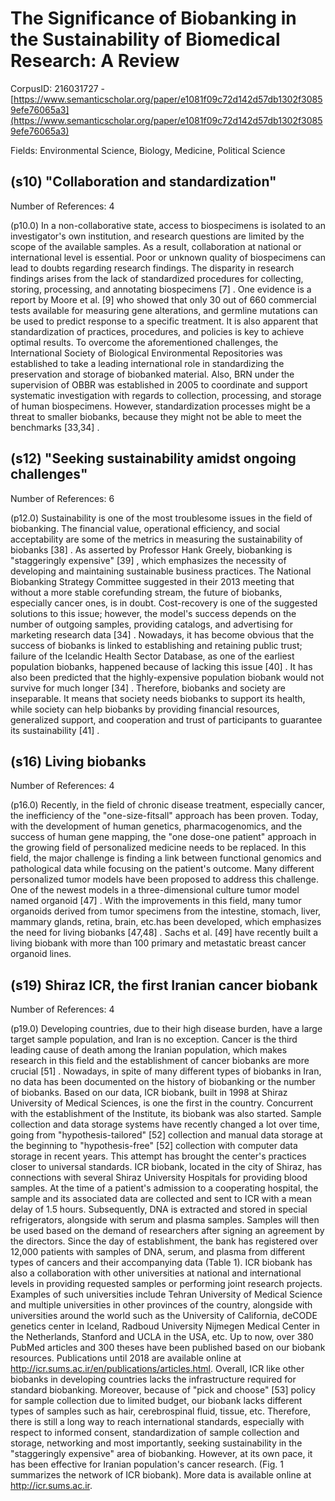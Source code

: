 # The Significance of Biobanking in the Sustainability of Biomedical Research: A Review

CorpusID: 216031727 - [https://www.semanticscholar.org/paper/e1081f09c72d142d57db1302f30859efe76065a3](https://www.semanticscholar.org/paper/e1081f09c72d142d57db1302f30859efe76065a3)

Fields: Environmental Science, Biology, Medicine, Political Science

## (s10) "Collaboration and standardization"
Number of References: 4

(p10.0) In a non-collaborative state, access to biospecimens is isolated to an investigator's own institution, and research questions are limited by the scope of the available samples. As a result, collaboration at national or international level is essential. Poor or unknown quality of biospecimens can lead to doubts regarding research findings. The disparity in research findings arises from the lack of standardized procedures for collecting, storing, processing, and annotating biospecimens [7] . One evidence is a report by Moore et al. [9] who showed that only 30 out of 660 commercial tests available for measuring gene alterations, and germline mutations can be used to predict response to a specific treatment. It is also apparent that standardization of practices, procedures, and policies is key to achieve optimal results. To overcome the aforementioned challenges, the International Society of Biological Environmental Repositories was established to take a leading international role in standardizing the preservation and storage of biobanked material. Also, BRN under the supervision of OBBR was established in 2005 to coordinate and support systematic investigation with regards to collection, processing, and storage of human biospecimens. However, standardization processes might be a threat to smaller biobanks, because they might not be able to meet the benchmarks [33,34] .
## (s12) "Seeking sustainability amidst ongoing challenges"
Number of References: 6

(p12.0) Sustainability is one of the most troublesome issues in the field of biobanking. The financial value, operational efficiency, and social acceptability are some of the metrics in measuring the sustainability of biobanks [38] . As asserted by Professor Hank Greely, biobanking is "staggeringly expensive" [39] , which emphasizes the necessity of developing and maintaining sustainable business practices. The National Biobanking Strategy Committee suggested in their 2013 meeting that without a more stable corefunding stream, the future of biobanks, especially cancer ones, is in doubt. Cost-recovery is one of the suggested solutions to this issue; however, the model's success depends on the number of outgoing samples, providing catalogs, and advertising for marketing research data [34] . Nowadays, it has become obvious that the success of biobanks is linked to establishing and retaining public trust; failure of the Icelandic Health Sector Database, as one of the earliest population biobanks, happened because of lacking this issue [40] . It has also been predicted that the highly-expensive population biobank would not survive for much longer [34] . Therefore, biobanks and society are inseparable. It means that society needs biobanks to support its health, while society can help biobanks by providing financial resources, generalized support, and cooperation and trust of participants to guarantee its sustainability [41] .
## (s16) Living biobanks
Number of References: 4

(p16.0) Recently, in the field of chronic disease treatment, especially cancer, the inefficiency of the "one-size-fitsall" approach has been proven. Today, with the development of human genetics, pharmacogenomics, and the success of human gene mapping, the "one dose-one patient" approach in the growing field of personalized medicine needs to be replaced. In this field, the major challenge is finding a link between functional genomics and pathological data while focusing on the patient's outcome. Many different personalized tumor models have been proposed to address this challenge. One of the newest models in a three-dimensional culture tumor model named organoid [47] . With the improvements in this field, many tumor organoids derived from tumor specimens from the intestine, stomach, liver, mammary glands, retina, brain, etc.has been developed, which emphasizes the need for living biobanks [47,48] . Sachs et al. [49] have recently built a living biobank with more than 100 primary and metastatic breast cancer organoid lines.
## (s19) Shiraz ICR, the first Iranian cancer biobank
Number of References: 4

(p19.0) Developing countries, due to their high disease burden, have a large target sample population, and Iran is no exception. Cancer is the third leading cause of death among the Iranian population, which makes research in this field and the establishment of cancer biobanks are more crucial [51] . Nowadays, in spite of many different types of biobanks in Iran, no data has been documented on the history of biobanking or the number of biobanks. Based on our data, ICR biobank, built in 1998 at Shiraz University of Medical Sciences, is one the first in the country. Concurrent with the establishment of the Institute, its biobank was also started. Sample collection and data storage systems have recently changed a lot over time, going from "hypothesis-tailored" [52] collection and manual data storage at the beginning to "hypothesis-free" [52] collection with computer data storage in recent years. This attempt has brought the center's practices closer to universal standards. ICR biobank, located in the city of Shiraz, has connections with several Shiraz University Hospitals for providing blood samples. At the time of a patient's admission to a cooperating hospital, the sample and its associated data are collected and sent to ICR with a mean delay of 1.5 hours. Subsequently, DNA is extracted and stored in special refrigerators, alongside with serum and plasma samples. Samples will then be used based on the demand of researchers after signing an agreement by the directors. Since the day of establishment, the bank has registered over 12,000 patients with samples of DNA, serum, and plasma from different types of cancers and their accompanying data (Table 1). ICR biobank has also a collaboration with other universities at national and international levels in providing requested samples or performing joint research projects. Examples of such universities include Tehran University of Medical Science and multiple universities in other provinces of the country, alongside with universities around the world such as the University of California, deCODE genetics center in Iceland, Radboud University Nijmegen Medical Center in the Netherlands, Stanford and UCLA in the USA, etc. Up to now, over 380 PubMed articles and 300 theses have been published based on our biobank resources. Publications until 2018 are available online at http://icr.sums.ac.ir/en/publications/articles.html. Overall, ICR like other biobanks in developing countries lacks the infrastructure required for standard biobanking. Moreover, because of "pick and choose" [53] policy for sample collection due to limited budget, our biobank lacks different types of samples such as hair, cerebrospinal fluid, tissue, etc. Therefore, there is still a long way to reach international standards, especially with respect to informed consent, standardization of sample collection and storage, networking and most importantly, seeking sustainability in the "staggeringly expensive" area of biobanking. However, at its own pace, it has been effective for Iranian population's cancer research. (Fig.  1 summarizes the network of ICR biobank). More data is available online at http://icr.sums.ac.ir.
